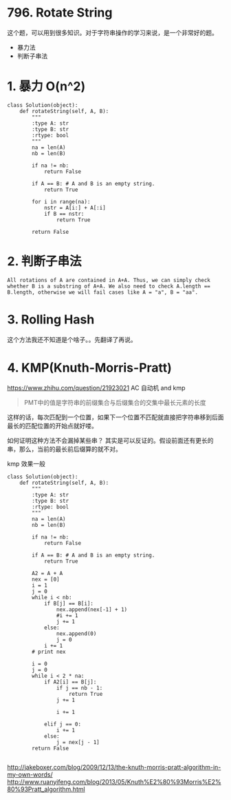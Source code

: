 # 796. Rotate String
这个题，可以用到很多知识。对于字符串操作的学习来说，是一个非常好的题。

- 暴力法
- 判断子串法



# 1. 暴力 O(n^2)

```
class Solution(object):
    def rotateString(self, A, B):
        """
        :type A: str
        :type B: str
        :rtype: bool
        """
        na = len(A)
        nb = len(B)

        if na != nb:
            return False

        if A == B: # A and B is an empty string.
            return True

        for i in range(na):
            nstr = A[i:] + A[:i]
            if B == nstr:
                return True

        return False
```

# 2. 判断子串法

```
All rotations of A are contained in A+A. Thus, we can simply check whether B is a substring of A+A. We also need to check A.length == B.length, otherwise we will fail cases like A = "a", B = "aa".
```
# 3. Rolling Hash
这个方法我还不知道是个啥子。。先翻译了再说。

# 4. KMP(Knuth-Morris-Pratt)
https://www.zhihu.com/question/21923021 AC 自动机 and kmp

> PMT中的值是字符串的前缀集合与后缀集合的交集中最长元素的长度

这样的话，每次匹配到一个位置，如果下一个位置不匹配就直接把字符串移到后面最长的匹配位置的开始点就好喽。

如何证明这种方法不会漏掉某些串？
其实是可以反证的。假设前面还有更长的串，那么，当前的最长前后缀算的就不对。


kmp 效果一般
```
class Solution(object):
    def rotateString(self, A, B):
        """
        :type A: str
        :type B: str
        :rtype: bool
        """
        na = len(A)
        nb = len(B)

        if na != nb:
            return False

        if A == B: # A and B is an empty string.
            return True

        A2 = A + A
        nex = [0]
        i = 1
        j = 0
        while i < nb:
            if B[j] == B[i]:
                nex.append(nex[-1] + 1)
                #i += 1
                j += 1
            else:
                nex.append(0)
                j = 0
            i += 1
        # print nex

        i = 0
        j = 0
        while i < 2 * na:
            if A2[i] == B[j]:
                if j == nb - 1:
                    return True
                j += 1

                i += 1

            elif j == 0:
                i += 1
            else:
                j = nex[j - 1]
        return False      


```


http://jakeboxer.com/blog/2009/12/13/the-knuth-morris-pratt-algorithm-in-my-own-words/
http://www.ruanyifeng.com/blog/2013/05/Knuth%E2%80%93Morris%E2%80%93Pratt_algorithm.html
